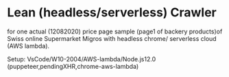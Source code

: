 # Lean (headless/serverless) Crawler
for one actual (12082020) price page sample (page1 of backery products)of Swiss online Supermarket Migros with headless chrome/ serverless cloud (AWS lambda). 

Setup: VsCode/W10-2004/AWS-lambda/Node.js12.0 (puppeteer,pendingXHR,chrome-aws-lambda)
